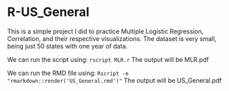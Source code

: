 # R-US_General

This is a simple project I did to practice Multiple Logistic Regression, Correlation, and their respective visualizations. The dataset is very small, being just 50 states with one year of data.

We can run the script using: `rscript MLR.r`
The output will be MLR.pdf

We can run the RMD file using: `Rscript -e "rmarkdown::render('US_General.rmd')"`
The output will be US_General.pdf
